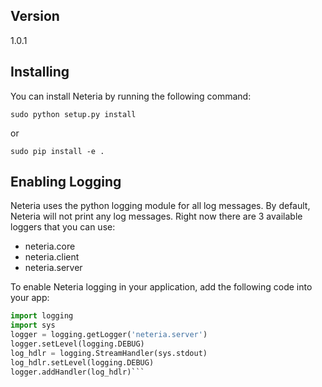 ## Version
1.0.1

## Installing

You can install Neteria by running the following command:

`sudo python setup.py install`

or

`sudo pip install -e .`


## Enabling Logging

Neteria uses the python logging module for all log messages. By default,
Neteria will not print any log messages. Right now there are 3 available
loggers that you can use:

- neteria.core
- neteria.client
- neteria.server

To enable Neteria logging in your application, add the following code into your
app:

```python
import logging
import sys
logger = logging.getLogger('neteria.server')
logger.setLevel(logging.DEBUG)
log_hdlr = logging.StreamHandler(sys.stdout)
log_hdlr.setLevel(logging.DEBUG)
logger.addHandler(log_hdlr)```
